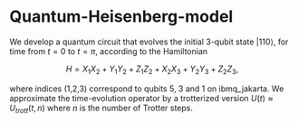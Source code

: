# Quantum-Heisenberg-model
We develop a quantum circuit that evolves the initial $3$-qubit state $|110\rangle$, for time from $t=0$ to $t=\pi$, according to the Hamiltonian
```math
H= X_1 X_{2} + Y_1 Y_2 +Z_{1}Z_{2}  + X_{2} X_{3} + Y_2 Y_3 + Z_{2}Z_{3},
```
where indices (1,2,3) correspond to qubits 5, 3 and 1 on ibmq_jakarta. We approximate the time-evolution operator by a trotterized version $U(t)\approx U_{trott}(t,n)$ where $n$ is the number of Trotter steps.
